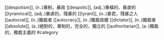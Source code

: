 [[despotism]], (n．)專制，暴政 
[[despotic]], (adj．)專橫的、暴虐的 
[[tyrannical]], (adj．)暴虐的，殘暴的 
[[tyrant]], (n．)暴君，殘暴之人 
[[autocrat]], (n．)獨裁者 
[[autocracy]], (n．)獨裁政體 
[[dictator]], (n．)獨裁者 
[[absolute]], (a．)絕對的，專制的，完全的，獨立的 
[[authoritarian]], (a．)獨裁的，獨裁主義的 
#category
